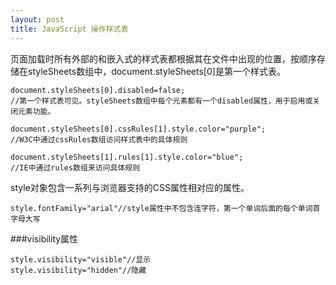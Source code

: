 ```yaml
---
layout: post
title: JavaScript 操作样式表
---
```


页面加载时所有外部的和嵌入式的样式表都根据其在文件中出现的位置，按顺序存储在styleSheets数组中，document.styleSheets[0]是第一个样式表。


    document.styleSheets[0].disabled=false;
    //第一个样式表可见。styleSheets数组中每个元素都有一个disabled属性，用于启用或关闭元素功能。

    document.styleSheets[0].cssRules[1].style.color="purple";
    //W3C中通过cssRules数组访问样式表中的具体规则

    document.styleSheets[1].rules[1].style.color="blue";
    //IE中通过rules数组来访问具体规则



style对象包含一系列与浏览器支持的CSS属性相对应的属性。


    style.fontFamily="arial"//style属性中不包含连字符，第一个单词后面的每个单词首字母大写


###visibility属性


    style.visibility="visible"//显示
    style.visibility="hidden"//隐藏


